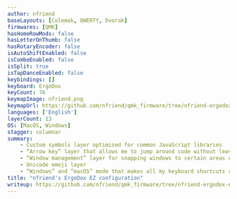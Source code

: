 ```yaml
---
author: nfriend
baseLayouts: [Colemak, QWERTY, Dvorak]
firmwares: [QMK]
hasHomeRowMods: false
hasLetterOnThumb: false
hasRotaryEncoder: false
isAutoShiftEnabled: false
isComboEnabled: false
isSplit: true
isTapDanceEnabled: false
keybindings: []
keyboard: ErgoDox
keyCount: 76
keymapImage: nfriend.png
keymapUrl: https://github.com/nfriend/qmk_firmware/tree/nfriend-ergodox-ez/keyboards/ergodox_ez/keymaps/nfriend
languages: ['English']
layerCount: 13
OS: [MacOS, Windows]
stagger: columnar
summary:  
    - Custom symbols layer optimised for common JavaScript libraries
    - “Arrow key” layer that allows me to jump around code without leaving the home row
    - “Window management” layer for snapping windows to certain areas of my monitor
    - Unicode emoji layer
    - “Windows” and “macOS” mode that makes all my keyboard shortcuts consistent across the two operating systems
title: "nfriend's ErgoDox EZ configuration"
writeup: https://github.com/nfriend/qmk_firmware/tree/nfriend-ergodox-ez/keyboards/ergodox_ez/keymaps/nfriend/readme.md
---
```

